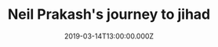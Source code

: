 ---
bylines: "Martin Banks"
capi: "b5fe3375bfab307e6fde54779f9a0f3a"
date: "2019-03-14T13:00:00.000Z"
description: ""
preview: "https://d2n6ofw4o746cn.cloudfront.net/T3Interactives/2019/NED-0243-prakash-globe/_BUILD/PROD/preview.html"
slug: "neil-prakash's-journey-to-jihad"
tech: "vanilla js, d3.js"
thumb: ""
title: "Neil Prakash's journey to jihad"
---